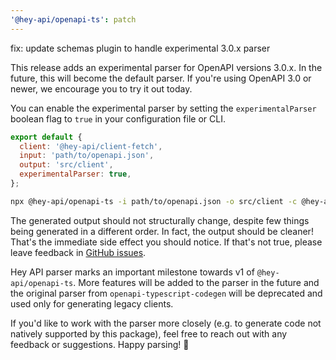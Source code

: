 ```yaml
---
'@hey-api/openapi-ts': patch
---
```


fix: update schemas plugin to handle experimental 3.0.x parser

This release adds an experimental parser for OpenAPI versions 3.0.x. In the future, this will become the default parser. If you're using OpenAPI 3.0 or newer, we encourage you to try it out today.

You can enable the experimental parser by setting the `experimentalParser` boolean flag to `true` in your configuration file or CLI.

```js
export default {
  client: '@hey-api/client-fetch',
  input: 'path/to/openapi.json',
  output: 'src/client',
  experimentalParser: true,
};
```

```sh
npx @hey-api/openapi-ts -i path/to/openapi.json -o src/client -c @hey-api/client-fetch -e
```

The generated output should not structurally change, despite few things being generated in a different order. In fact, the output should be cleaner! That's the immediate side effect you should notice. If that's not true, please leave feedback in [GitHub issues](https://github.com/hey-api/openapi-ts/issues).

Hey API parser marks an important milestone towards v1 of `@hey-api/openapi-ts`. More features will be added to the parser in the future and the original parser from `openapi-typescript-codegen` will be deprecated and used only for generating legacy clients.

If you'd like to work with the parser more closely (e.g. to generate code not natively supported by this package), feel free to reach out with any feedback or suggestions. Happy parsing! 🎉
